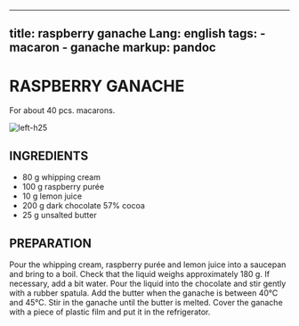 
---
title: raspberry ganache
Lang: english
tags: 
    - macaron
    - ganache 
markup: pandoc
---

# RASPBERRY GANACHE

For about 40 pcs. macarons.

![](/home/fred/.repo/traductions/recettes/images/macaron_hindbaer.jpg "left-h25")

## INGREDIENTS


- 80 g whipping cream
- 100 g raspberry purée
- 10 g lemon juice
- 200 g dark chocolate 57% cocoa
- 25 g unsalted butter

## PREPARATION

Pour the whipping cream, raspberry purée and lemon juice into a saucepan and bring to a boil.
Check that the liquid weighs approximately 180 g.
If necessary, add a bit water.
Pour the liquid into the chocolate and stir gently with a rubber spatula.
Add the butter when the ganache is between 40°C and 45°C.
Stir in the ganache until the butter is melted.
Cover the ganache with a piece of plastic film and put it in the refrigerator.

